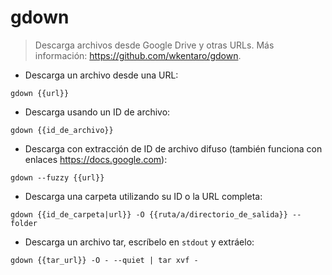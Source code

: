 # gdown

> Descarga archivos desde Google Drive y otras URLs.
> Más información: <https://github.com/wkentaro/gdown>.

- Descarga un archivo desde una URL:

`gdown {{url}}`

- Descarga usando un ID de archivo:

`gdown {{id_de_archivo}}`

- Descarga con extracción de ID de archivo difuso (también funciona con enlaces <https://docs.google.com>):

`gdown --fuzzy {{url}}`

- Descarga una carpeta utilizando su ID o la URL completa:

`gdown {{id_de_carpeta|url}} -O {{ruta/a/directorio_de_salida}} --folder`

- Descarga un archivo tar, escríbelo en `stdout` y extráelo:

`gdown {{tar_url}} -O - --quiet | tar xvf -`
